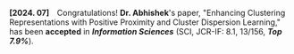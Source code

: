 **[2024. 07]** Congratulations! **Dr. Abhishek**'s paper, "Enhancing Clustering Representations with Positive Proximity and Cluster Dispersion Learning," has been **accepted** in _**Information Sciences**_ (SCI, JCR-IF: 8.1, 13/156, _**Top 7.9%**_).
